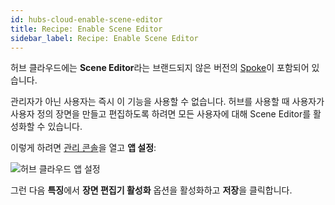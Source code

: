 ```yaml
---
id: hubs-cloud-enable-scene-editor
title: Recipe: Enable Scene Editor
sidebar_label: Recipe: Enable Scene Editor
---
```


허브 클라우드에는 **Scene Editor**라는 브랜드되지 않은 버전의 [Spoke](http://hubs.local:3000/docs/spoke-creating-projects.html)이 포함되어 있습니다.

관리자가 아닌 사용자는 즉시 이 기능을 사용할 수 없습니다. 허브를 사용할 때 사용자가 사용자 정의 장면을 만들고 편집하도록 하려면 모든 사용자에 대해 Scene Editor를 활성화할 수 있습니다.

이렇게 하려면 [관리 콘솔](hubs-cloud-getting-started-ko.md)을 열고 **앱 설정**:

![허브 클라우드 앱 설정](img/hubs-cloud-app-settings.jpeg)

그런 다음 **특징**에서 **장면 편집기 활성화** 옵션을 활성화하고 **저장**을 클릭합니다.